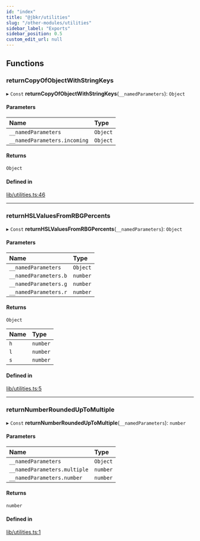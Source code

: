 ```yaml
---
id: "index"
title: "@jbkr/utilities"
slug: "/other-modules/utilities"
sidebar_label: "Exports"
sidebar_position: 0.5
custom_edit_url: null
---
```


## Functions

### returnCopyOfObjectWithStringKeys

▸ `Const` **returnCopyOfObjectWithStringKeys**(`__namedParameters`): `Object`

#### Parameters

| Name | Type |
| :------ | :------ |
| `__namedParameters` | `Object` |
| `__namedParameters.incoming` | `Object` |

#### Returns

`Object`

#### Defined in

[lib/utilities.ts:46](https://github.com/jamesTbaker/jbkr/blob/0b726d9/modules/utilities/src/lib/utilities.ts#L46)

___

### returnHSLValuesFromRBGPercents

▸ `Const` **returnHSLValuesFromRBGPercents**(`__namedParameters`): `Object`

#### Parameters

| Name | Type |
| :------ | :------ |
| `__namedParameters` | `Object` |
| `__namedParameters.b` | `number` |
| `__namedParameters.g` | `number` |
| `__namedParameters.r` | `number` |

#### Returns

`Object`

| Name | Type |
| :------ | :------ |
| `h` | `number` |
| `l` | `number` |
| `s` | `number` |

#### Defined in

[lib/utilities.ts:5](https://github.com/jamesTbaker/jbkr/blob/0b726d9/modules/utilities/src/lib/utilities.ts#L5)

___

### returnNumberRoundedUpToMultiple

▸ `Const` **returnNumberRoundedUpToMultiple**(`__namedParameters`): `number`

#### Parameters

| Name | Type |
| :------ | :------ |
| `__namedParameters` | `Object` |
| `__namedParameters.multiple` | `number` |
| `__namedParameters.number` | `number` |

#### Returns

`number`

#### Defined in

[lib/utilities.ts:1](https://github.com/jamesTbaker/jbkr/blob/0b726d9/modules/utilities/src/lib/utilities.ts#L1)
